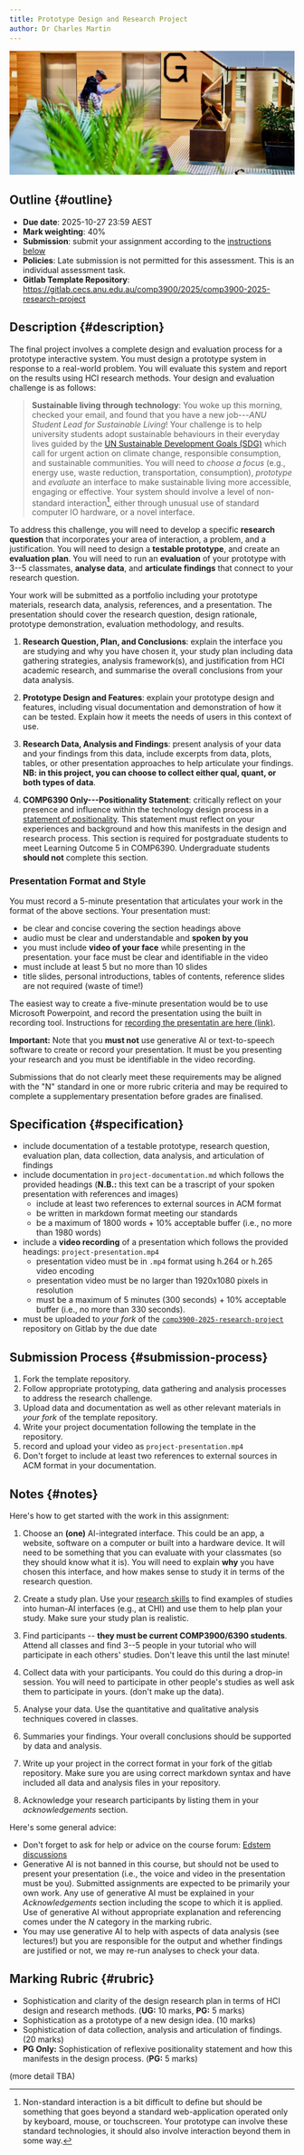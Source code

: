 ```yaml
---
title: Prototype Design and Research Project
author: Dr Charles Martin
---
```


![Using non-standard interactions to enhance everyday sustainable living.](img/2020-ar-interaction.jpg)

## Outline {#outline}

- **Due date**: 2025-10-27 23:59 AEST
- **Mark weighting**: 40%
- **Submission**: submit your assignment according to the [instructions below](#submission-process)
- **Policies**: Late submission is not permitted for this assessment. This is an individual assessment task.
- **Gitlab Template Repository**: <https://gitlab.cecs.anu.edu.au/comp3900/2025/comp3900-2025-research-project>

## Description {#description}

The final project involves a complete design and evaluation process for a prototype interactive system. 
You must design a prototype system in response to a real-world problem. You will evaluate this system and report on the results using HCI research methods. Your design and evaluation challenge is as follows:

> **Sustainable living through technology**: You woke up this morning, checked your email, and found that you have a new job---_ANU Student Lead for Sustainable Living_! Your challenge is to help university students adopt sustainable behaviours in their everyday lives guided by the [UN Sustainable Development Goals (SDG)](https://sdgs.un.org/goals) which call for urgent action on climate change, responsible consumption, and sustainable communities. You will need to _choose a focus_ (e.g., energy use, waste reduction, transportation, consumption), _prototype_ and _evaluate_ an interface to make sustainable living more accessible, engaging or effective. Your system should involve a level of non-standard interaction[^nonstandardinteraction], either through unusual use of standard computer IO hardware, or a novel interface. 

[^nonstandardinteraction]: Non-standard interaction is a bit difficult to define but should be something that goes beyond a standard web-application operated only by keyboard, mouse, or touchscreen. Your prototype can involve these standard technologies, it should also involve interaction beyond them in some way.

To address this challenge, you will need to develop a specific **research question** that incorporates your area of interaction, a problem, and a justification. You will need to design a **testable prototype**, and create an **evaluation plan**. You will need to run an **evaluation** of your prototype with 3--5 classmates, **analyse data**, and **articulate findings** that connect to your research question.

Your work will be submitted as a portfolio including your prototype materials, research data, analysis, references, and a presentation.
The presentation should cover the research question, design rationale, prototype demonstration, evaluation methodology, and results. 

1. **Research Question, Plan, and Conclusions**: explain the interface you are studying and why you have chosen it, your study plan including data gathering strategies, analysis framework(s), and justification from HCI academic research, and summarise the overall conclusions from your data analysis.

2. **Prototype Design and Features**: explain your prototype design and features, including visual documentation and demonstration of how it can be tested. Explain how it meets the needs of users in this context of use.

3. **Research Data, Analysis and Findings**: present analysis of your data and your findings from this data, include excerpts from data, plots, tables, or other presentation approaches to help articulate your findings. **NB: in this project, you can choose to collect either qual, quant, or both types of data**.

4. **COMP6390 Only---Positionality Statement**: critically reflect on your presence and influence within the technology design process in a [statement of positionality](https://smcclab.github.io/thirty-nine-hundred-hci/lectures/06-reflexive-thematic-analysis.html#/reflexivity). This statement must reflect on your experiences and background and how this manifests in the design and research process. This section is required for postgraduate students to meet Learning Outcome 5 in COMP6390. Undergraduate students **should not** complete this section.

### Presentation Format and Style

You must record a 5-minute presentation that articulates your work in the format of the above sections. Your presentation must:

- be clear and concise covering the section headings above
- audio must be clear and understandable and **spoken by you**
- you must include **video of your face** while presenting in the presentation. your face must be clear and identifiable in the video
- must include at least 5 but no more than 10 slides
- title slides, personal introductions, tables of contents, reference slides are not required (waste of time!)

The easiest way to create a five-minute presentation would be to use Microsoft Powerpoint, and record the presentation using the built in recording tool. Instructions for [recording the presentatin are here (link)](https://support.microsoft.com/en-au/office/record-a-presentation-2570dff5-f81c-40bc-b404-e04e95ffab33).

**Important:** Note that you **must not** use generative AI or text-to-speech software to create or record your presentation. It must be you presenting your research and you must be identifiable in the video recording. 

Submissions that do not clearly meet these requirements may be aligned with the "N" standard in one or more rubric criteria and may be required to complete a supplementary presentation before grades are finalised.

## Specification {#specification}

- include documentation of a testable prototype, research question, evaluation plan, data collection, data analysis, and articulation of findings
- include documentation in `project-documentation.md` which follows the provided headings (**N.B.:** this text can be a trascript of your spoken presentation with references and images)
  - include at least two references to external sources in ACM format
  - be written in markdown format meeting our standards
  - be a maximum of 1800 words + 10% acceptable buffer (i.e., no more than 1980 words)
- include a **video recording** of a presentation which follows the provided headings: `project-presentation.mp4`
  - presentation video must be in `.mp4` format using h.264 or h.265 video encoding
  - presentation video must be no larger than 1920x1080 pixels in resolution
  - must be a maximum of 5 minutes (300 seconds) + 10% acceptable buffer (i.e., no more than 330 seconds).
- must be uploaded to _your fork_ of the [`comp3900-2025-research-project`](https://gitlab.cecs.anu.edu.au/comp3900/2025/comp3900-2025-research-project) repository on Gitlab by the due date

## Submission Process {#submission-process}

1. Fork the template repository.
2. Follow appropriate prototyping, data gathering and analysis processes to address the research challenge.
3. Upload data and documentation as well as other relevant materials in _your fork_ of the template repository.
4. Write your project documentation following the template in the repository.
5. record and upload your video as `project-presentation.mp4`
5. Don't forget to include at least two references to external sources in ACM format in your documentation.

## Notes {#notes}

Here's how to get started with the work in this assignment:

1. Choose an **(one)** AI-integrated interface. This could be an app, a website, software on a computer or built into a hardware device. It will need to be something that you can evaluate with your classmates (so they should know what it is). You will need to explain **why** you have chosen this interface, and how makes sense to study it in terms of the research question.

2. Create a study plan. Use your [research skills](https://scholar.google.com) to find examples of studies into human-AI interfaces (e.g., at CHI) and use them to help plan your study. Make sure your study plan is realistic.

3. Find participants -- **they must be current COMP3900/6390 students**. Attend all classes and find 3--5 people in your tutorial who will participate in each others' studies. Don't leave this until the last minute!

4. Collect data with your participants. You could do this during a drop-in session. You will need to participate in other people's studies as well ask them to participate in yours. (don't make up the data).

5. Analyse your data. Use the quantitative and qualitative analysis techniques covered in classes.

6. Summaries your findings. Your overall conclusions should be supported by data and analysis.

7. Write up your project in the correct format in your fork of the gitlab repository. Make sure you are using correct markdown syntax and have included all data and analysis files in your repository.

8. Acknowledge your research participants by listing them in your _acknowledgements_ section.


Here's some general advice:

- Don't forget to ask for help or advice on the course forum: [Edstem discussions](https://edstem.org/au/courses/24905/discussion)
- Generative AI is not banned in this course, but should not be used to present your presentation (i.e., the voice and video in the presentation must be you). Submitted assignments are expected to be primarily your own work. Any use of generative AI must be explained in your _Acknowledgements_ section including the scope to which it is applied. Use of generative AI without appropriate explanation and referencing comes under the _N_ category in the marking rubric.
- You may use generative AI to help with aspects of data analysis (see lectures!) but you are responsible for the output and whether findings are justified or not, we may re-run analyses to check your data.

## Marking Rubric {#rubric}

- Sophistication and clarity of the design research plan in terms of HCI design and research methods. (**UG:** 10 marks, **PG:** 5 marks)
- Sophistication as a prototype of a new design idea. (10 marks)
- Sophistication of data collection, analysis and articulation of findings. (20 marks)
- **PG Only:** Sophistication of reflexive positionality statement and how this manifests in the design process. (**PG:** 5 marks)

(more detail TBA)